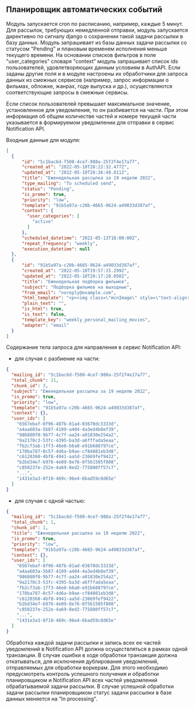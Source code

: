 ## Планировщик автоматических событий

Модуль запускается cron по расписанию, например, каждые 5 минут.
Для рассылок, требующих немедленной отправки, модуль запускается директивно по сигналу django о сохранении такой задачи 
рассылки в базу данных.
Модуль запрашивает из базы данных задачи рассылки со статусом "Pending" и плановым временем исполнения меньше 
текущего времени. 
На основании списков фильтров в поле "user_categories" словаря "context" модуль запрашивает список ids пользователей,
удовлетворяющих данным условиям в AuthAPI. Если заданы другие поля и в модуле настроены их обработчики для запроса данных 
из смежных сервисов (например, запрос информации о фильмах, обложке, жанрах, годе выпуска и др.), осуществляются 
соответствующие запросы в смежные сервисы.

Если список пользователей превышает максимальное значение, установленное для уведомления, то он разбивается на части.
При этом информация об общем количестве частей и номере текущей части указывается в формируемом уведомлении для отправки 
в сервис Notification API.

Входные данные для модуля:
```json
[
  {
      "id": "5c1bac6d-f508-4ce7-988a-25f2f4e17a77",
      "created_at": "2022-05-10T20:22:32.477Z",
      "updated_at": "2022-05-10T20:36:48.811Z",
      "title": "Еженедельная рассылка за 19 неделю 2022",
      "type_mailing": "To scheduled send",
      "status": "Pending",
      "is_promo": true,
      "priority": "low",
      "template": "91b5a97a-c20b-4665-9624-a49033d387af",
      "context": {
        "user_categories": [
          "active"
        ]
      },
      "scheduled_datetime": "2022-05-13T18:00:00Z",
      "repeat_frequency": "weekly",
      "execution_datetime": null
  },
  {
      "id": "91b5a97a-c20b-4665-9624-a49033d387af",
      "created_at": "2022-05-10T19:57:15.299Z",
      "updated_at": "2022-05-10T20:17:20.050Z",
      "title": "Еженедельная подборка фильмов",
      "subject": "Подборка фильмов на выходные",
      "from_email": "noreply@example.com",
      "html_template": "<p><img class=\"mcnImage\" style=\"text-align: center; max-width: 221px; padding-bottom: 0px; vertical-align: bottom; display: block; margin-left: auto; margin-right: auto;\" src=\"https://mcusercontent.com/597bc5462e8302e1e9db1d857/images/7307dfb2-ccc5-4923-937b-4f833c61c341.png\" alt=\"\" width=\"221\" align=\"center\" /></p>\r\n<table style=\"border-collapse: collapse; width: 100%; height: 189.578px; background-color: #c2e0f4;\" border=\"1\">\r\n<tbody>\r\n<tr style=\"text-align: center; height: 34.1562px;\">\r\n<td style=\"width: 100%; height: 34.1562px;\" colspan=\"2\">\r\n<h3 style=\"line-height: 1;\"><span style=\"color: #3e4ff4;\">Здравствуйте, {{ username }}!</span></h3>\r\n</td>\r\n</tr>\r\n<tr style=\"height: 110.641px;\">\r\n<td style=\"width: 100%; height: 110.641px;\" colspan=\"2\">\r\n<p style=\"text-align: center; line-height: 1;\">Вечер пятницы, а это значит что пора отдохнуть от рабочей недели. Закажите пиццу и подумайте какой фильм вам бы хотелось посмотреть. И уж если с пиццей мы вам не сможем облегчить муки выбора, то вполне справимся с фильмом.</p>\r\n<h3 style=\"text-align: center; line-height: 1;\"><span style=\"color: #3e4ff4;\">Ловите персональную подборку</span></h3>\r\n</td>\r\n</tr>\r\n<tr style=\"height: 22.3906px;\">\r\n<td style=\"width: 49.9459%; height: 22.3906px; text-align: center;\">Довод</td>\r\n<td style=\"width: 50.0541%; height: 22.3906px; text-align: center;\">Бегущий по лезвию</td>\r\n</tr>\r\n<tr style=\"height: 22.3906px;\">\r\n<td style=\"width: 49.9459%; height: 22.3906px; text-align: center;\">Апгрейд</td>\r\n<td style=\"width: 50.0541%; height: 22.3906px; text-align: center;\">Электрические сны</td>\r\n</tr>\r\n</tbody>\r\n</table>\r\n<p style=\"text-align: center;\">Чтобы мы писали реже, вы можете <span style=\"text-decoration: underline;\">отписаться от рассылки</span>.</p>",
      "plain_text": "",
      "is_html": true,
      "is_text": false,
      "template_key": "weekly_personal_mailing_movies",
      "adapter": "email"
  }
]
```

Содержание тела запроса для направления в сервис Notification API:
- для случая с разбиение на части:
```json
{
  "mailing_id": "5c1bac6d-f508-4ce7-988a-25f2f4e17a77",
  "total_chunk": 21,
  "chunk_id": 3,
  "subject": "Еженедельная рассылка за 19 неделю 2022",
  "is_promo": true,
  "priority": "low",
  "template": "91b5a97a-c20b-4665-9624-a49033d387af",
  "context": {},
  "user_ids": [
    "6567ebaf-0f96-407b-81ad-03670dc3333d",
    "a4aa603a-5b87-4109-a404-4a3ed4b8ef39",
    "986880f0-9b77-4c7f-aa24-a01830e254a2",
    "9a2170c3-53fc-4395-ba3d-a6fffada5eaa",
    "fb2cf3ab-1ff3-46e0-b6a0-e91b688797ce",
    "178ba787-0c57-4d6a-b9ae-cf84081eb3d8",
    "c6120360-4bf8-4941-aa5d-23669fef9422",
    "b2bd34e7-b976-4e09-8e76-8f561505f808",
    "c850237e-252e-4a69-8ed2-775880ff57c7",
    "...",
    "1431e3a3-0f10-469c-96e4-6bad59c8d65e"
  ]
}
```
- для случая с одной частью:
```json
{
  "mailing_id": "5c1bac6d-f508-4ce7-988a-25f2f4e17a77",
  "total_chunk": 1,
  "chunk_id": 1,
  "title": "Еженедельная рассылка за 19 неделю 2022",
  "is_promo": true,
  "priority": "low",
  "template": "91b5a97a-c20b-4665-9624-a49033d387af",
  "context": {},
  "user_ids": [
    "6567ebaf-0f96-407b-81ad-03670dc3333d",
    "a4aa603a-5b87-4109-a404-4a3ed4b8ef39",
    "986880f0-9b77-4c7f-aa24-a01830e254a2",
    "9a2170c3-53fc-4395-ba3d-a6fffada5eaa",
    "fb2cf3ab-1ff3-46e0-b6a0-e91b688797ce",
    "178ba787-0c57-4d6a-b9ae-cf84081eb3d8",
    "c6120360-4bf8-4941-aa5d-23669fef9422",
    "b2bd34e7-b976-4e09-8e76-8f561505f808",
    "c850237e-252e-4a69-8ed2-775880ff57c7",
    "...",
    "1431e3a3-0f10-469c-96e4-6bad59c8d65e"
  ]
}
```

Обработка каждой задачи рассылки и запись всех ее частей уведомлений в Notification API должна осуществляться в рамках одной 
транзакции. В случае ошибки в ходе обработки транзакция должна откатываться, для исключения дублирования уведомлений, 
отправляемых для обработки воркерам. Для этого необходимо предусмотреть контроль успешного получения и обработки планировщиком 
и Notification API всех частей уведомлений обрабатываемой задачи рассылки. В случае успешной обработки задачи рассылки планировщиком
статус задачи рассылки в базе данных меняется на "In processing".

